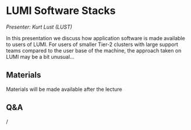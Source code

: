 # LUMI Software Stacks

*Presenter: Kurt Lust (LUST)*

In this presentation we discuss how application software is made available to
users of LUMI. For users of smaller Tier-2 clusters with large support teams compared
to the user base of the machine, the approach taken on LUMI may be a bit unusual...


## Materials

Materials will be made available after the lecture

<!--
<video src="https://462000265.lumidata.eu/2p3day-20250303/recordings/105-SoftwareStacks.mp4" controls="controls"></video>
-->
<!--
-   A video recording will follow.

-   [Slides](https://462000265.lumidata.eu/2p3day-20250303/files/LUMI-2p3day-20250303-105-SoftwareStacks.pdf)

-   [Course notes](105-SoftwareStacks.md)

-   [Exercises](E105-SoftwareStacks.md)
-->


## Q&A

/

